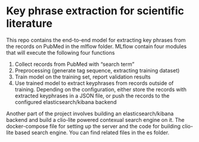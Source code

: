 # Key phrase extraction for scientific literature

This repo contains the end-to-end model for extracting key phrases from the records on PubMed in the mlflow folder. MLflow contain four modules that will execute the following four functions
1. Collect records from PubMed with “search term”
2. Preprocessing (generate tag sequence, extracting training dataset)
3. Train model on the training set, report validation results
4. Use trained model to extract keyphrases from records outside of training. Depending on the configuration, either store the records with extracted keyphrases in a JSON file, or push the records to the configured elasticsearch/kibana backend

Another part of the project involves building an elasticsearch/kibana backend and build a clio-lite powered contexual search engine on it. The docker-compose file for setting up the server and the code for building clio-lite based search engine. You can find related files in the es folder.

